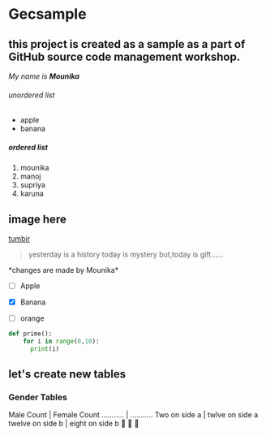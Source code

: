 # Gecsample
## this project is created as a sample as a part of GitHub source code management workshop.
*My name is **Mounika***

###### unordered list

* apple
* banana

##### ordered list
1. mounika
2. manoj
3. supriya
4. karuna

## image here

[tumbir](www.gecg.in)

>yesterday is a history
>today is mystery
> but,today is gift......

\*changes are made by Mounika\*

- [ ] Apple
- [X] Banana
- [ ] orange


```python
def prime():
    for i in range(0,10):
      print(i)
```      
      
## let's create new tables
### Gender Tables

Male Count | Female Count
........... | ...........
Two on side a | twlve on side a
twelve on side b | eight on side b
:dancer:
:dancer:
:dancer:
